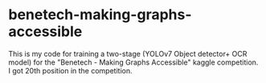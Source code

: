 # benetech-making-graphs-accessible
This is my code for training a two-stage (YOLOv7 Object detector+ OCR model) for the "Benetech - Making Graphs Accessible" kaggle competition. I got 20th position in the competition.
